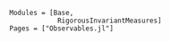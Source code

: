 ```@autodocs
Modules = [Base, 
            RigorousInvariantMeasures]
Pages = ["Observables.jl"]
```